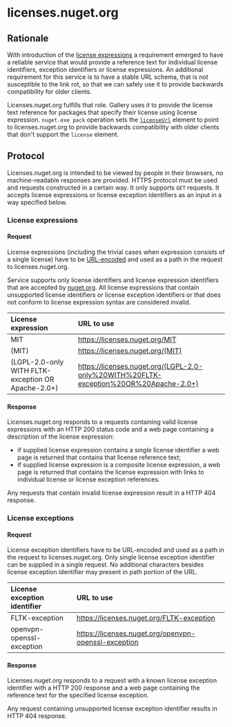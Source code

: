# licenses.nuget.org

## Rationale

With introduction of the [license expressions](nuspec.md#license) a requirement emerged to have a reliable service
that would provide a reference text for individual license identifiers, exception identifiers or license expressions.
An additional requirement for this service is to have a stable URL schema, that is not susceptible to the link rot,
so that we can safely use it to provide backwards compatibility for older clients.

Licenses.nuget.org fulfills that role. Gallery uses it to provide the license text reference for packages that
specify their license using license expression. `nuget.exe pack` operation sets the [`licenseUrl`](nuspec.md#licenseurl)
element to point to licenses.nuget.org to provide backwards compatibility with older clients that don't support
the `license` element.

## Protocol

Licenses.nuget.org is intended to be viewed by people in their browsers, no machine-readable responses are provided.
HTTPS protocol must be used and requests constructed in a certain way. It only supports `GET` requests. It accepts
license expressions or license exception identifiers as an input in a way specified below.

### License expressions

#### Request

License expressions (including the trivial cases when expression consists of a single license) have to be
[URL-encoded](https://tools.ietf.org/html/rfc3986#section-2.1) and used as a path in the request to
licenses.nuget.org.

Service supports only license identifiers and license expression identifiers that are accepted by 
[nuget.org](https://www.nuget.org/). All license expressions that contain unsupported license identifiers
or license exception identifiers or that does not conform to license expression syntax are considered 
invalid.

| License expression | URL to use |
|:---|:---|
MIT                                                | https://licenses.nuget.org/MIT
(MIT)                                              | https://licenses.nuget.org/(MIT)
(LGPL-2.0-only WITH FLTK-exception OR Apache-2.0+) | https://licenses.nuget.org/(LGPL-2.0-only%20WITH%20FLTK-exception%20OR%20Apache-2.0+)

#### Response

Licenses.nuget.org responds to a requests containing valid license expressions with an HTTP 200 status code and
a web page containing a description of the license expression:
* if supplied license expression contains a single license identifier a web page is returned that contains that
license reference text;
* if supplied license expression is a composite license expression, a web page is returned that contains
the license expression with links to individual license or license exception references.

Any requests that contain invalid license expression result in a HTTP 404 response.

### License exceptions

#### Request

License exception identifiers have to be URL-encoded and used as a path in the request to licenses.nuget.org.
Only single license exception identifier can be supplied in a single request. No additional characters besides
license exception identifier may present in path portion of the URL.

| License exception identifier | URL to use |
|:---|:---|
FLTK-exception            | https://licenses.nuget.org/FLTK-exception
openvpn-openssl-exception | https://licenses.nuget.org/openvpn-openssl-exception

#### Response

Licenses.nuget.org responds to a request with a known license exception identifier with a HTTP 200 response and
a web page containing the reference text for the specified license exception.

Any request containing unsupported license exception identifier results in HTTP 404 response.